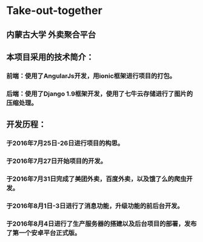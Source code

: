 # Take-out-together
## 内蒙古大学 外卖聚合平台

## 本项目采用的技术简介：
### 前端：使用了AngularJs开发，用ionic框架进行项目的打包。
### 后端：使用了Django 1.9框架开发，使用了七牛云存储进行了图片的压缩处理。

## 开发历程：
### 于2016年7月25日-26日进行项目的构思。
### 于2016年7月27日开始项目的开发。
### 于2016年7月31日完成了美团外卖，百度外卖，以及饿了么的爬虫开发。
### 于2016年8月1日-3日进行了消息功能，升级功能的前后台开发。
### 于2016年8月4日进行了生产服务器的搭建以及后台项目的部署，发布了第一个安卓平台正式版。
